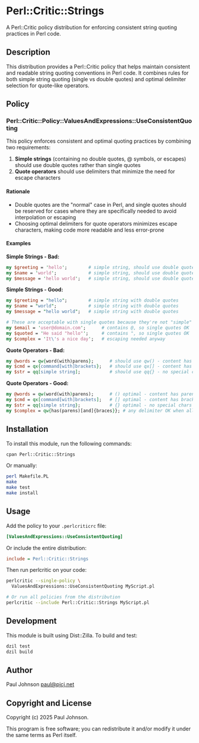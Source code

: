 # Perl::Critic::Strings

A Perl::Critic policy distribution for enforcing consistent string quoting
practices in Perl code.

## Description

This distribution provides a Perl::Critic policy that helps maintain consistent
and readable string quoting conventions in Perl code. It combines rules for
both simple string quoting (single vs double quotes) and optimal delimiter
selection for quote-like operators.

## Policy

### Perl::Critic::Policy::ValuesAndExpressions::UseConsistentQuoting

This policy enforces consistent and optimal quoting practices by combining two
requirements:

1. **Simple strings** (containing no double quotes, @ symbols, or escapes)
   should use double quotes rather than single quotes
2. **Quote operators** should use delimiters that minimize the need for
   escape characters

#### Rationale

- Double quotes are the "normal" case in Perl, and single quotes should be
  reserved for cases where they are specifically needed to avoid interpolation
  or escaping
- Choosing optimal delimiters for quote operators minimizes escape characters,
  making code more readable and less error-prone

#### Examples

**Simple Strings - Bad:**

```perl
my $greeting = 'hello';        # simple string, should use double quotes
my $name = 'world';            # simple string, should use double quotes
my $message = 'hello world';   # simple string, should use double quotes
```

**Simple Strings - Good:**

```perl
my $greeting = "hello";        # simple string with double quotes
my $name = "world";            # simple string with double quotes
my $message = "hello world";   # simple string with double quotes

# These are acceptable with single quotes because they're not "simple"
my $email = 'user@domain.com';      # contains @, so single quotes OK
my $quoted = 'He said "hello"';     # contains ", so single quotes OK
my $complex = 'It\'s a nice day';   # escaping needed anyway
```

**Quote Operators - Bad:**

```perl
my @words = qw{word(with)parens};      # should use qw() - content has parens
my $cmd = qx{command[with]brackets};   # should use qx[] - content has brackets
my $str = qq[simple string];           # should use qq{} - no special chars
```

**Quote Operators - Good:**

```perl
my @words = qw(word(with)parens);      # () optimal - content has parens
my $cmd = qx[command[with]brackets];   # [] optimal - content has brackets
my $str = qq{simple string};           # {} optimal - no special chars
my $complex = qw{has(parens)[and]{braces}}; # any delimiter OK when all present
```

## Installation

To install this module, run the following commands:

```bash
cpan Perl::Critic::Strings
```

Or manually:

```bash
perl Makefile.PL
make
make test
make install
```

## Usage

Add the policy to your `.perlcriticrc` file:

```ini
[ValuesAndExpressions::UseConsistentQuoting]
```

Or include the entire distribution:

```ini
include = Perl::Critic::Strings
```

Then run perlcritic on your code:

```bash
perlcritic --single-policy \
  ValuesAndExpressions::UseConsistentQuoting MyScript.pl

# Or run all policies from the distribution
perlcritic --include Perl::Critic::Strings MyScript.pl
```

## Development

This module is built using Dist::Zilla. To build and test:

```bash
dzil test
dzil build
```

## Author

Paul Johnson <paul@pjcj.net>

## Copyright and License

Copyright (c) 2025 Paul Johnson.

This program is free software; you can redistribute it and/or modify
it under the same terms as Perl itself.
